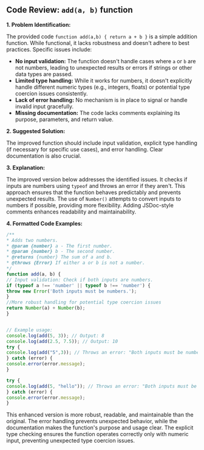 ## Code Review: `add(a, b)` function

**1. Problem Identification:**

The provided code `function add(a,b) { return a + b }` is a simple addition function. While functional, it lacks
robustness and doesn't adhere to best practices. Specific issues include:

* **No input validation:** The function doesn't handle cases where `a` or `b` are not numbers, leading to unexpected
results or errors if strings or other data types are passed.
* **Limited type handling:** While it works for numbers, it doesn't explicitly handle different numeric types (e.g.,
integers, floats) or potential type coercion issues consistently.
* **Lack of error handling:** No mechanism is in place to signal or handle invalid input gracefully.
* **Missing documentation:** The code lacks comments explaining its purpose, parameters, and return value.


**2. Suggested Solution:**

The improved function should include input validation, explicit type handling (if necessary for specific use cases), and
error handling. Clear documentation is also crucial.


**3. Explanation:**

The improved version below addresses the identified issues. It checks if inputs are numbers using `typeof` and throws an
error if they aren't. This approach ensures that the function behaves predictably and prevents unexpected results. The
use of `Number()` attempts to convert inputs to numbers if possible, providing more flexibility. Adding JSDoc-style
comments enhances readability and maintainability.

**4. Formatted Code Examples:**


```javascript
/**
* Adds two numbers.
* @param {number} a - The first number.
* @param {number} b - The second number.
* @returns {number} The sum of a and b.
* @throws {Error} If either a or b is not a number.
*/
function add(a, b) {
// Input validation: Check if both inputs are numbers.
if (typeof a !== 'number' || typeof b !== 'number') {
throw new Error('Both inputs must be numbers.');
}
//More robust handling for potential type coercion issues
return Number(a) + Number(b);
}


// Example usage:
console.log(add(5, 3)); // Output: 8
console.log(add(2.5, 7.5)); // Output: 10
try {
console.log(add("5",3)); // Throws an error: "Both inputs must be numbers."
} catch (error) {
console.error(error.message);
}

try {
console.log(add(5, "hello")); // Throws an error: "Both inputs must be numbers."
} catch (error) {
console.error(error.message);
}


```

This enhanced version is more robust, readable, and maintainable than the original. The error handling prevents
unexpected behavior, while the documentation makes the function's purpose and usage clear. The explicit type checking
ensures the function operates correctly only with numeric input, preventing unexpected type coercion issues.